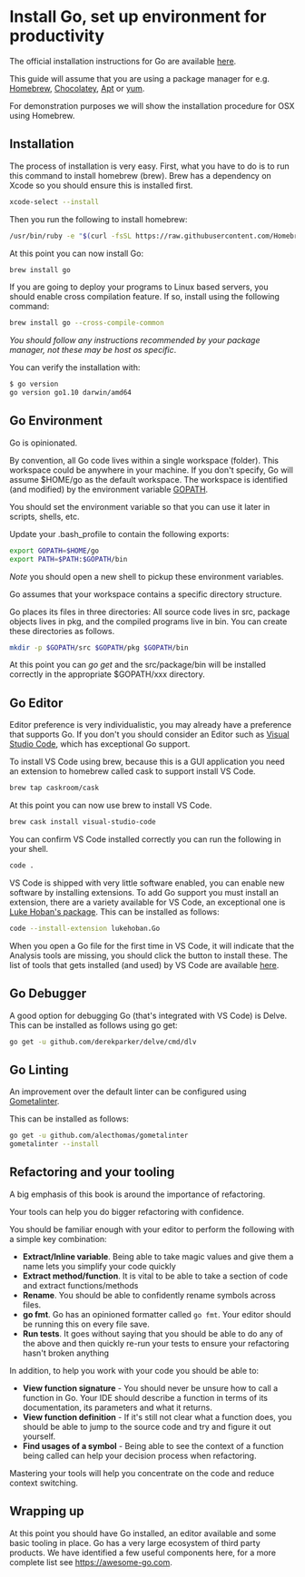 # Install Go, set up environment for productivity

The official installation instructions for Go are available [here](https://golang.org/doc/install).

This guide will assume that you are using a package manager for e.g. [Homebrew](https://brew.sh), [Chocolatey](https://chocolatey.org), [Apt](https://help.ubuntu.com/community/AptGet/Howto) or [yum](https://access.redhat.com/solutions/9934).

For demonstration purposes we will show the installation procedure for OSX using Homebrew.

## Installation

The process of installation is very easy. First, what you have to do is to run this command to install homebrew (brew). Brew has a dependency on Xcode so you should ensure this is installed first.

```sh
xcode-select --install
```

Then you run the following to install homebrew:

```sh
/usr/bin/ruby -e "$(curl -fsSL https://raw.githubusercontent.com/Homebrew/install/master/install)"
```

At this point you can now install Go:

```sh
brew install go
```

If you are going to deploy your programs to Linux based servers, you should enable cross compilation feature. If so, install using the following command:

```sh
brew install go --cross-compile-common
```

*You should follow any instructions recommended by your package manager, not these may be host os specific*.

You can verify the installation with:

```sh
$ go version
go version go1.10 darwin/amd64
```

## Go Environment

Go is opinionated.

By convention, all Go code lives within a single workspace (folder). This workspace could be anywhere in your machine. If you don't specify, Go will assume $HOME/go as the default workspace. The workspace is identified (and modified) by the environment variable [GOPATH](https://golang.org/cmd/go/#hdr-GOPATH_environment_variable).

You should set the environment variable so that you can use it later in scripts, shells, etc.

Update your .bash_profile to contain the following exports:

```sh
export GOPATH=$HOME/go
export PATH=$PATH:$GOPATH/bin
```

*Note* you should open a new shell to pickup these environment variables.

Go assumes that your workspace contains a specific directory structure.

Go places its files in three directories: All source code lives in src, package objects lives in pkg, and the compiled programs live in bin. You can create these directories as follows.

```sh
mkdir -p $GOPATH/src $GOPATH/pkg $GOPATH/bin
```

At this point you can _go get_ and the src/package/bin will be installed correctly in the appropriate $GOPATH/xxx directory.

## Go Editor

Editor preference is very individualistic, you may already have a preference that supports Go. If you don't you should consider an Editor such as [Visual Studio Code](https://code.visualstudio.com), which has exceptional Go support.

To install VS Code using brew, because this is a GUI application you need an extension to homebrew called cask to support install VS Code.

```sh
brew tap caskroom/cask
```

At this point you can now use brew to install VS Code.

```sh
brew cask install visual-studio-code
```

You can confirm VS Code installed correctly you can run the following in your shell.

```sh
code .
```

VS Code is shipped with very little software enabled, you can enable new software by installing extensions. To add Go support you must install an extension, there are a variety available for VS Code, an exceptional one is [Luke Hoban's package](https://github.com/Microsoft/vscode-go). This can be installed as follows:

```sh
code --install-extension lukehoban.Go
```

When you open a Go file for the first time in VS Code, it will indicate that the Analysis tools are missing, you should click the button to install these. The list of tools that gets installed (and used) by VS Code are available [here](https://github.com/Microsoft/vscode-go/wiki/Go-tools-that-the-Go-extension-depends-on).

## Go Debugger

A good option for debugging Go (that's integrated with VS Code) is Delve. This can be installed as follows using go get:

```sh
go get -u github.com/derekparker/delve/cmd/dlv
```

## Go Linting

An improvement over the default linter can be configured using [Gometalinter](https://github.com/alecthomas/gometalinter).

This can be installed as follows:

```sh
go get -u github.com/alecthomas/gometalinter
gometalinter --install
```

## Refactoring and your tooling

A big emphasis of this book is around the importance of refactoring.

Your tools can help you do bigger refactoring with confidence.

You should be familiar enough with your editor to perform the following with a simple key combination:

- **Extract/Inline variable**. Being able to take magic values and give them a name lets you simplify your code quickly
- **Extract method/function**. It is vital to be able to take a section of code and extract functions/methods
- **Rename**. You should be able to confidently rename symbols across files.
- **go fmt**. Go has an opinioned formatter called `go fmt`. Your editor should be running this on every file save.
- **Run tests**. It goes without saying that you should be able to do any of the above and then quickly re-run your tests to ensure your refactoring hasn't broken anything

In addition, to help you work with your code you should be able to:

- **View function signature** - You should never be unsure how to call a function in Go. Your IDE should describe a function in terms of its documentation, its parameters and what it returns.
- **View function definition** - If it's still not clear what a function does, you should be able to jump to the source code and try and figure it out yourself.
- **Find usages of a symbol** - Being able to see the context of a function being called can help your decision process when refactoring.

Mastering your tools will help you concentrate on the code and reduce context switching.

## Wrapping up

At this point you should have Go installed, an editor available and some basic tooling in place. Go has a very large ecosystem of third party products. We have identified a few useful components here, for a more complete list see https://awesome-go.com.
